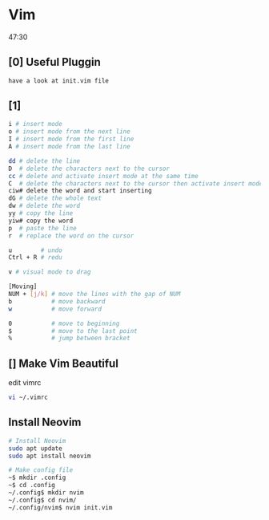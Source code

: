 # Vim

47:30


## [0] Useful Pluggin
```bash
have a look at init.vim file
```



## [1]

```bash
i # insert mode
o # insert mode from the next line
I # insert mode from the first line
A # insert mode from the last line

dd # delete the line
D  # delete the characters next to the cursor
cc # delete and activate insert mode at the same time
C  # delete the characters next to the cursor then activate insert mode
ciw# delete the word and start inserting
dG # delete the whole text
dw # delete the word
yy # copy the line
yiw# copy the word
p  # paste the line
r  # replace the word on the cursor

u        # undo
Ctrl + R # redu

v # visual mode to drag 

[Moving]
NUM + [j/k] # move the lines with the gap of NUM
b           # move backward
w           # move forward

0           # move to beginning
$           # move to the last point
%           # jump between bracket
```


## [] Make Vim Beautiful
edit vimrc
```bash
vi ~/.vimrc
```

## Install Neovim
```bash
# Install Neovim
sudo apt update
sudo apt install neovim

# Make config file
~$ mkdir .config
~$ cd .config
~/.config$ mkdir nvim
~/.config$ cd nvim/
~/.config/nvim$ nvim init.vim
```


<!--
Basic directory for config setting
$ nvim ~/.config/nvim/init.vim

-->
